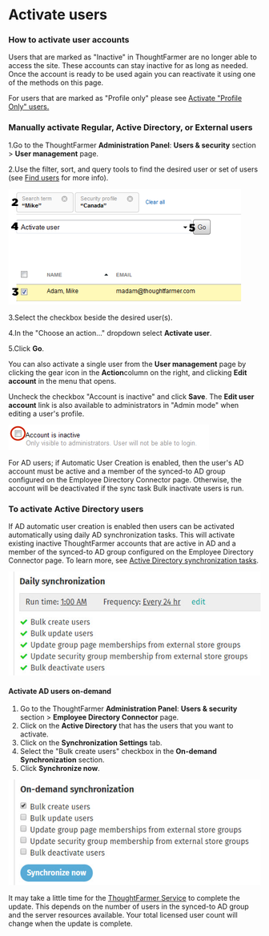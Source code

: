 # Activate users



### How to activate user accounts

Users that are marked as "Inactive" in ThoughtFarmer are no longer able to access the site. These accounts can stay inactive for as long as needed. Once the account is ready to be used again you can reactivate it using one of the methods on this page.  
  
For users that are marked as "Profile only" please see [Activate "Profile Only" users.](activate-profile-only-users.md)  
 

### Manually activate Regular, Active Directory, or External users

1.Go to the ThoughtFarmer **Administration Panel**: **Users & security** section &gt; **User management** page.

2.Use the filter, sort, and query tools to find the desired user or set of users \(see [Find users](https://community.thoughtfarmer.com/content/105964) for more info\). 

![](../../.gitbook/assets/1%20%2834%29.png)



3.Select the checkbox beside the desired user\(s\).

4.In the "Choose an action..." dropdown select **Activate user**.

5.Click **Go**.

You can also activate a single user from the **User management** page by clicking the gear icon in the **Action**column on the right, and clicking **Edit account** in the menu that opens.  
  
Uncheck the checkbox "Account is inactive" and click **Save**. The **Edit user account** link is also available to administrators in "Admin mode" when editing a user's profile.

![](../../.gitbook/assets/2%20%2837%29.png)

For AD users; if Automatic User Creation is enabled, then the user's AD account must be active and a member of the synced-to AD group configured on the Employee Directory Connector page. Otherwise, the account will be deactivated if the sync task Bulk inactivate users is run.

### To activate Active Directory users

If AD automatic user creation is enabled then users can be activated automatically using daily AD synchronization tasks. This will activate existing inactive ThoughtFarmer accounts that are active in AD and a member of the synced-to AD group configured on the Employee Directory Connector page. To learn more, see [Active Directory synchronization tasks](../activity-directory-integration/active-directory-synchronization-tasks.md).

![](../../.gitbook/assets/3%20%2816%29.jpg)



#### Activate AD users on-demand

1. Go to the ThoughtFarmer **Administration Panel**: **Users & security** section &gt; **Employee Directory Connector** page.
2. Click on the **Active Directory** that has the users that you want to activate.
3. Click on the **Synchronization Settings** tab.
4. Select the "Bulk create users" checkbox in the **On-demand Synchronization** section.
5. Click **Synchronize now**.

![](../../.gitbook/assets/4%20%2828%29.jpg)

It may take a little time for the [ThoughtFarmer Service](../behind-the-scenes/thoughtfarmer-service.md) to complete the update. This depends on the number of users in the synced-to AD group and the server resources available. Your total licensed user count will change when the update is complete.

